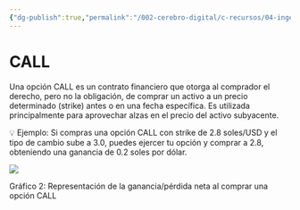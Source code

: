 ```yaml
---
{"dg-publish":true,"permalink":"/002-cerebro-digital/c-recursos/04-ingenieria-financiera/b-cursos/a-curso-de-ingenieria-financiera-y-mercados-financieros-globales/a9c-call/"}
---
```


# CALL
Una opción CALL es un contrato financiero que otorga al comprador el derecho, pero no la obligación, de comprar un activo a un precio determinado (strike) antes o en una fecha específica. Es utilizada principalmente para aprovechar alzas en el precio del activo subyacente.

💡 Ejemplo: Si compras una opción CALL con strike de 2.8 soles/USD y el tipo de cambio sube a 3.0, puedes ejercer tu opción y comprar a 2.8, obteniendo una ganancia de 0.2 soles por dólar.

![](file:///C:/Users/rouma/AppData/Local/Temp/msohtmlclip1/01/clip_image002.png)

Gráfico 2: Representación de la ganancia/pérdida neta al comprar una opción CALL